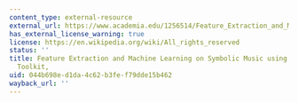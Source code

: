 ```yaml
---
content_type: external-resource
external_url: https://www.academia.edu/1256514/Feature_Extraction_and_Machine_Learning_on_Symbolic_Music_using_the_music21_Toolkit
has_external_license_warning: true
license: https://en.wikipedia.org/wiki/All_rights_reserved
status: ''
title: Feature Extraction and Machine Learning on Symbolic Music using the music21
  Toolkit,
uid: 044b698e-d1da-4c62-b3fe-f79dde15b462
wayback_url: ''
---
```


